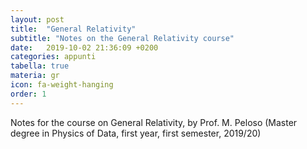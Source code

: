 ```yaml
---
layout: post
title:  "General Relativity"
subtitle: "Notes on the General Relativity course"
date:   2019-10-02 21:36:09 +0200
categories: appunti
tabella: true
materia: gr
icon: fa-weight-hanging
order: 1
---
```


Notes for the course on General Relativity, by Prof. M. Peloso (Master degree in Physics of Data, first year, first semester, 2019/20)